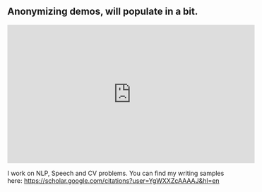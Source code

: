 ## Anonymizing demos, will populate in a bit.
<iframe width="560" height="315" src="https://www.youtube.com/embed/5DjFpPSuGR0" frameborder="0" allow="accelerometer; autoplay; clipboard-write; encrypted-media; gyroscope; picture-in-picture" allowfullscreen></iframe>

I work on NLP, Speech and CV problems. You can find my writing samples here: https://scholar.google.com/citations?user=YgWXXZcAAAAJ&hl=en


